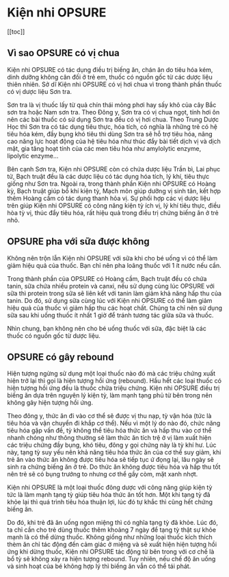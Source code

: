 # Kiện nhi OPSURE

[[toc]]

## Vì sao OPSURE có vị chua
Kiện nhi OPSURE có tác dụng điều trị biếng ăn, chán ăn do tiêu hóa kém, dinh dưỡng không cân đối ở trẻ em, thuốc có nguồn gốc từ các dược liệu thiên nhiên. Sở dĩ Kiện nhi OPSURE có vị hơi chua vì trong thành phần thuốc có vị dược liệu Sơn tra.

Sơn tra là vị thuốc lấy từ quả chín thái mỏng phơi hay sấy khô của cây Bắc sơn tra hoặc Nam sơn tra. Theo Đông y, Sơn tra có vị chua ngọt, tính hơi ôn nên các bài thuốc có sử dụng Sơn tra đều có vị hơi chua. Theo Trung Dược Học thì Sơn tra có tác dụng tiêu thực, hóa tích, có nghĩa là những trẻ có hệ tiêu hóa kém, đầy bụng khó tiêu thì dùng Sơn tra sẽ hỗ trợ tiêu hóa, nâng cao năng lực hoạt động của hệ tiêu hóa như thúc đẩy bài tiết dịch vị và dịch mật, gia tăng hoạt tính của các men tiêu hóa như amylolytic enzyme, lipolytic enzyme…

Bên cạnh Sơn tra, Kiện nhi OPSURE còn có chứa dược liệu Trần bì, Lai phục tử, Bạch truật đều là các dược liệu có tác dụng hóa tích, lý khí, tiêu thực giống như Sơn tra. Ngoài ra, trong thành phần Kiện nhi OPSURE có Hoàng kỳ, Bạch truật giúp bổ khí kiện tỳ, Mạch môn giúp dưỡng vị sinh tân, kết hợp thêm Hoàng cầm có tác dụng thanh hỏa vị. Sự phối hợp các vị dược liệu trên giúp Kiện nhi OPSURE có công năng kiện tỳ ích vị, lý khí tiêu thực, điều hòa tỳ vị, thúc đẩy tiêu hóa, rất hiệu quả trong điều trị chứng biếng ăn ở trẻ nhỏ.

## OPSURE pha với sữa được không
Không nên trộn lẫn Kiện nhi OPSURE với sữa khi cho bé uống vì có thể làm giảm hiệu quả của thuốc. Bạn chỉ nên pha loãng thuốc với 1 ít nước nếu cần.

Trong thành phần của OPSURE có Hoàng cầm, Bạch truật đều có chứa tanin, sữa chứa nhiều protein và canxi, nếu sử dụng cùng lúc OPSURE với sữa thì protein trong sữa sẽ liên kết với tanin làm giảm khả năng hấp thu của tanin. Do đó, sử dụng sữa cùng lúc với Kiện nhi OPSURE có thể làm giảm hiệu quả của thuốc vì giảm hấp thu các hoạt chất. Chúng ta chỉ nên sử dụng sữa sau khi uống thuốc ít nhất 1 giờ để tránh tương tác giữa sữa và thuốc.

Nhìn chung, bạn không nên cho bé uống thuốc với sữa, đặc biệt là các thuốc có nguồn gốc từ dược liệu.

## OPSURE có gây rebound
Hiện tượng ngừng sử dụng một loại thuốc nào đó mà các triệu chứng xuất hiện trở lại thì gọi là hiện tượng hồi ứng (rebound). Hầu hết các loại thuốc có hiện tượng hồi ứng đều là thuốc chữa triệu chứng. Kiện nhi OPSURE điều trị biếng ăn dựa trên nguyên lý kiện tỳ, làm mạnh tạng phủ từ bên trong nên không gây hiện tượng hồi ứng.

Theo đông y, thức ăn đi vào cơ thể sẽ được vị thu nạp, tỳ vận hóa (tức là tiêu hóa và vận chuyển đi khắp cơ thể). Nếu vì một lý do nào đó, chức năng tiêu hóa gặp vấn đề, tỳ không thể tiêu hóa thức ăn và hấp thu vào cơ thể nhanh chóng như thông thường sẽ làm thức ăn tích trệ ở vị làm xuất hiện các triệu chứng đầy bụng, khó tiêu, đông y gọi chứng này là tỳ khí hư. Lúc này, tạng tỳ suy yếu nên khả năng tiêu hóa thức ăn của cơ thể suy giảm, khi trẻ ăn vào thức ăn không được tiêu hóa sẽ tiếp tục ứ đọng lại, lâu ngày sẽ sinh ra chứng biếng ăn ở trẻ. Do thức ăn không được tiêu hóa và hấp thu tốt nên trẻ sẽ có bụng trướng to nhưng cơ thể gầy còm, mặt xanh nhợt.

Kiện nhi OPSURE là một loại thuốc đông dược với công năng giúp kiện tỳ tức là làm mạnh tạng tỳ giúp tiêu hóa thức ăn tốt hơn. Một khi tạng tỳ đã khỏe lại thì quá trình tiêu hóa thuận lợi, lúc đó tự khắc thì cũng hết chứng biếng ăn.

Do đó, khi trẻ đã ăn uống ngon miệng thì có nghĩa tạng tỳ đã khỏe. Lúc đó, ta chỉ cần cho trẻ dùng thuốc thêm khoảng 7 ngày để tạng tỳ thật sự khỏe mạnh là có thể dừng thuốc. Không giống như những loại thuốc kích thích thèm ăn chỉ tác động đến cảm giác ở miệng và sẽ xuất hiện hiện tượng hồi ứng khi dừng thuốc, Kiện nhi OPSURE tác động từ bên trong với cơ chế là bổ tỳ sẽ không xảy ra hiện tượng rebound. Tuy nhiên, nếu chế độ ăn uống và sinh hoạt của bé không hợp lý thì biếng ăn vẫn có thể tái phát.